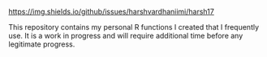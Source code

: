 
https://img.shields.io/github/issues/harshvardhaniimi/harsh17

This repository contains my personal R functions I created that I frequently use. It is a work in progress and will require additional time before any legitimate progress.
